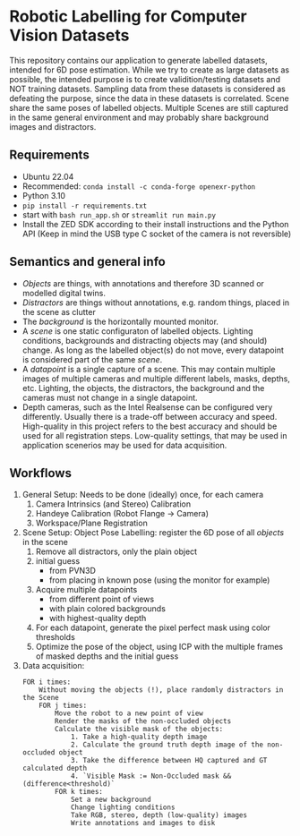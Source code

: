 # Robotic Labelling for Computer Vision Datasets
This repository contains our application to generate labelled datasets, intended for 6D pose estimation. While we try to create as large datasets as possible, the intended purpose is to create validition/testing datasets and NOT training datasets. Sampling data from these datasets is considered as defeating the purpose, since the data in these datasets is correlated. Scene share the same poses of labelled objects. Multiple Scenes are still captured in the same general environment and may probably share background images and distractors.

## Requirements
- Ubuntu 22.04
- Recommended: `conda install -c conda-forge openexr-python` 
- Python 3.10
- `pip install -r requirements.txt`
- start with `bash run_app.sh` or `streamlit run main.py`
- Install the ZED SDK according to their install instructions and the Python API (Keep in mind the USB type C socket of the camera is not reversible)

## Semantics and general info
- *Objects* are things, with annotations and therefore 3D scanned or modelled digital twins.
- *Distractors* are things without annotations, e.g. random things, placed in the scene as clutter
- The *background* is the horizontally mounted monitor.
- A *scene* is one static configuraton of labelled objects. Lighting conditions, backgrounds and distracting objects may (and should) change. As long as the labelled object(s) do not move, every datapoint is considered part of the same *scene*.
- A *datapoint* is a single capture of a scene. This may contain multiple images of multiple cameras and multiple different labels, masks, depths, etc. Lighting, the objects, the distractors, the background and the cameras must not change in a single datapoint.
- Depth cameras, such as the Intel Realsense can be configured very differently. Usually there is a trade-off between accuracy and speed. High-quality in this project refers to the best accuracy and should be used for all registration steps. Low-quality settings, that may be used in application scenerios may be used for data acquisition.

## Workflows
1. General Setup: Needs to be done (ideally) once, for each camera
    1. Camera Intrinsics (and Stereo) Calibration
    2. Handeye Calibration (Robot Flange -> Camera)
    3. Workspace/Plane Registration
2. Scene Setup: Object Pose Labelling: register the 6D pose of all *objects* in the scene
    1. Remove all distractors, only the plain object
    2. initial guess
        - from PVN3D
        - from placing in known pose (using the monitor for example)
    3. Acquire multiple datapoints
        - from different point of views
        - with plain colored backgrounds
        - with highest-quality depth
    4. For each datapoint, generate the pixel perfect mask using color thresholds
    5. Optimize the pose of the object, using ICP with the multiple frames of masked depths and the initial guess
3. Data acquisition:
    ```
    FOR i times:
        Without moving the objects (!), place randomly distractors in the Scene
        FOR j times:
            Move the robot to a new point of view
            Render the masks of the non-occluded objects
            Calculate the visible mask of the objects:
                1. Take a high-quality depth image
                2. Calculate the ground truth depth image of the non-occluded object
                3. Take the difference between HQ captured and GT calculated depth
                4. `Visible Mask := Non-Occluded mask && (difference<threshold)`
            FOR k times:
                Set a new background
                Change lighting conditions
                Take RGB, stereo, depth (low-quality) images
                Write annotations and images to disk
    ```